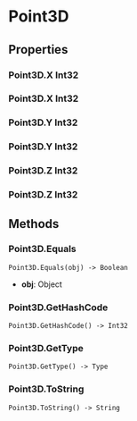 # Point3D    

## Properties  
### Point3D.X __Int32__
### Point3D.X __Int32__
### Point3D.Y __Int32__
### Point3D.Y __Int32__
### Point3D.Z __Int32__
### Point3D.Z __Int32__ 
## Methods  
### Point3D.Equals
```
Point3D.Equals(obj) -> Boolean
```
- **obj**: Object
### Point3D.GetHashCode
```
Point3D.GetHashCode() -> Int32
```
### Point3D.GetType
```
Point3D.GetType() -> Type
```
### Point3D.ToString
```
Point3D.ToString() -> String
```